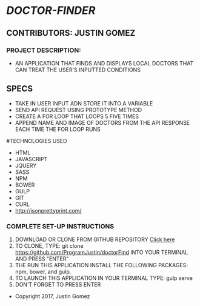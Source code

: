 # _DOCTOR-FINDER_

## CONTRIBUTORS: **JUSTIN GOMEZ**

### PROJECT DESCRIPTION:

* AN APPLICATION THAT FINDS AND DISPLAYS LOCAL DOCTORS THAT CAN TREAT THE USER'S INPUTTED CONDITIONS

## SPECS
* TAKE IN USER INPUT ADN STORE IT INTO A VARIABLE
* SEND API REQUEST USING PROTOTYPE METHOD
* CREATE A FOR LOOP THAT LOOPS 5 FIVE TIMES
* APPEND NAME AND IMAGE OF DOCTORS FROM THE API RESPONSE EACH TIME THE FOR LOOP RUNS

#TECHNOLOGIES USED
* HTML
* JAVASCRIPT
* JQUERY
* SASS
* NPM
* BOWER
* GULP
* GIT
* CURL
* http://jsonprettyprint.com/

### COMPLETE SET-UP INSTRUCTIONS
1. DOWNLOAD OR CLONE FROM GITHUB REPOSITORY [Click here](https://github.com/ProgramJustin/doctorFind)
2. TO CLONE, TYPE: git clone https://github.com/ProgramJustin/doctorFind INTO YOUR TERMINAL AND PRESS "ENTER"
3. THE RUN THIS APPLICATION INSTALL THE FOLLOWING PACKAGES: npm, bower, and gulp.
4. TO LAUNCH THIS APPLICATION IN YOUR TERMINAL TYPE: gulp serve
5. DON'T FORGET TO PRESS ENTER


* Copyright 2017, Justin Gomez

